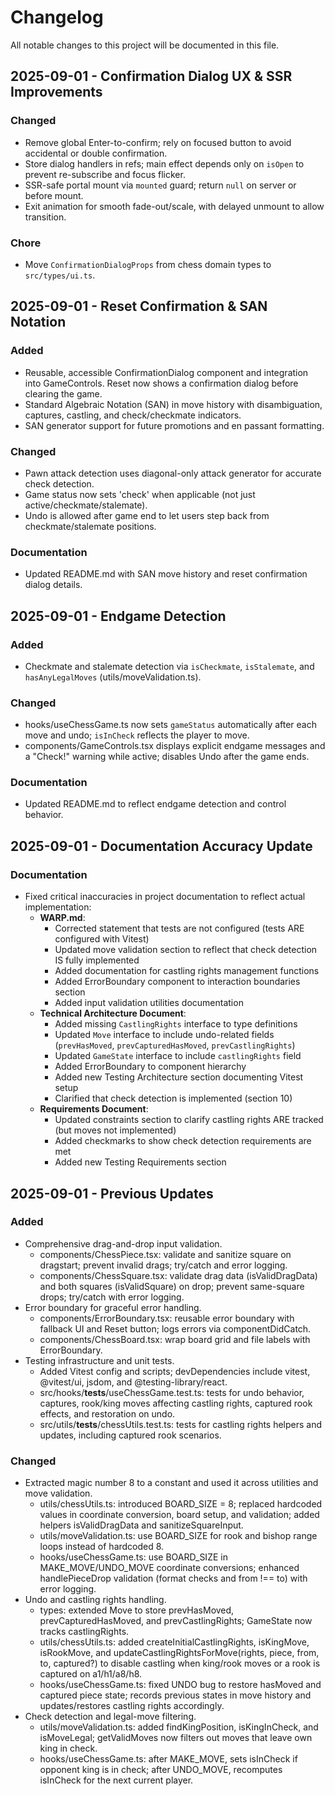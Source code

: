 # Changelog

All notable changes to this project will be documented in this file.

## 2025-09-01 - Confirmation Dialog UX & SSR Improvements

### Changed
- Remove global Enter-to-confirm; rely on focused button to avoid accidental or double confirmation.
- Store dialog handlers in refs; main effect depends only on `isOpen` to prevent re-subscribe and focus flicker.
- SSR-safe portal mount via `mounted` guard; return `null` on server or before mount.
- Exit animation for smooth fade-out/scale, with delayed unmount to allow transition.

### Chore
- Move `ConfirmationDialogProps` from chess domain types to `src/types/ui.ts`.

## 2025-09-01 - Reset Confirmation & SAN Notation

### Added
- Reusable, accessible ConfirmationDialog component and integration into GameControls. Reset now shows a confirmation dialog before clearing the game.
- Standard Algebraic Notation (SAN) in move history with disambiguation, captures, castling, and check/checkmate indicators.
- SAN generator support for future promotions and en passant formatting.

### Changed
- Pawn attack detection uses diagonal-only attack generator for accurate check detection.
- Game status now sets 'check' when applicable (not just active/checkmate/stalemate).
- Undo is allowed after game end to let users step back from checkmate/stalemate positions.

### Documentation
- Updated README.md with SAN move history and reset confirmation dialog details.

## 2025-09-01 - Endgame Detection

### Added
- Checkmate and stalemate detection via `isCheckmate`, `isStalemate`, and `hasAnyLegalMoves` (utils/moveValidation.ts).

### Changed
- hooks/useChessGame.ts now sets `gameStatus` automatically after each move and undo; `isInCheck` reflects the player to move.
- components/GameControls.tsx displays explicit endgame messages and a "Check!" warning while active; disables Undo after the game ends.

### Documentation
- Updated README.md to reflect endgame detection and control behavior.

## 2025-09-01 - Documentation Accuracy Update

### Documentation
- Fixed critical inaccuracies in project documentation to reflect actual implementation:
  - **WARP.md**: 
    - Corrected statement that tests are not configured (tests ARE configured with Vitest)
    - Updated move validation section to reflect that check detection IS fully implemented
    - Added documentation for castling rights management functions
    - Added ErrorBoundary component to interaction boundaries section
    - Added input validation utilities documentation
  - **Technical Architecture Document**:
    - Added missing `CastlingRights` interface to type definitions
    - Updated `Move` interface to include undo-related fields (`prevHasMoved`, `prevCapturedHasMoved`, `prevCastlingRights`)
    - Updated `GameState` interface to include `castlingRights` field
    - Added ErrorBoundary to component hierarchy
    - Added new Testing Architecture section documenting Vitest setup
    - Clarified that check detection is implemented (section 10)
  - **Requirements Document**:
    - Updated constraints section to clarify castling rights ARE tracked (but moves not implemented)
    - Added checkmarks to show check detection requirements are met
    - Added new Testing Requirements section

## 2025-09-01 - Previous Updates

### Added
- Comprehensive drag-and-drop input validation.
  - components/ChessPiece.tsx: validate and sanitize square on dragstart; prevent invalid drags; try/catch and error logging.
  - components/ChessSquare.tsx: validate drag data (isValidDragData) and both squares (isValidSquare) on drop; prevent same-square drops; try/catch with error logging.
- Error boundary for graceful error handling.
  - components/ErrorBoundary.tsx: reusable error boundary with fallback UI and Reset button; logs errors via componentDidCatch.
  - components/ChessBoard.tsx: wrap board grid and file labels with ErrorBoundary.
- Testing infrastructure and unit tests.
  - Added Vitest config and scripts; devDependencies include vitest, @vitest/ui, jsdom, and @testing-library/react.
  - src/hooks/__tests__/useChessGame.test.ts: tests for undo behavior, captures, rook/king moves affecting castling rights, captured rook effects, and restoration on undo.
  - src/utils/__tests__/chessUtils.test.ts: tests for castling rights helpers and updates, including captured rook scenarios.

### Changed
- Extracted magic number 8 to a constant and used it across utilities and move validation.
  - utils/chessUtils.ts: introduced BOARD_SIZE = 8; replaced hardcoded values in coordinate conversion, board setup, and validation; added helpers isValidDragData and sanitizeSquareInput.
  - utils/moveValidation.ts: use BOARD_SIZE for rook and bishop range loops instead of hardcoded 8.
  - hooks/useChessGame.ts: use BOARD_SIZE in MAKE_MOVE/UNDO_MOVE coordinate conversions; enhanced handlePieceDrop validation (format checks and from !== to) with error logging.
- Undo and castling rights handling.
  - types: extended Move to store prevHasMoved, prevCapturedHasMoved, and prevCastlingRights; GameState now tracks castlingRights.
  - utils/chessUtils.ts: added createInitialCastlingRights, isKingMove, isRookMove, and updateCastlingRightsForMove(rights, piece, from, to, captured?) to disable castling when king/rook moves or a rook is captured on a1/h1/a8/h8.
  - hooks/useChessGame.ts: fixed UNDO bug to restore hasMoved and captured piece state; records previous states in move history and updates/restores castling rights accordingly.
- Check detection and legal-move filtering.
  - utils/moveValidation.ts: added findKingPosition, isKingInCheck, and isMoveLegal; getValidMoves now filters out moves that leave own king in check.
  - hooks/useChessGame.ts: after MAKE_MOVE, sets isInCheck if opponent king is in check; after UNDO_MOVE, recomputes isInCheck for the next current player.

